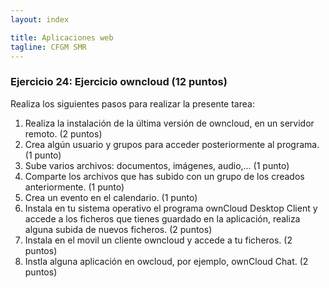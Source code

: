 ```yaml
---
layout: index

title: Aplicaciones web
tagline: CFGM SMR
---
```


### Ejercicio 24: Ejercicio owncloud  (12 puntos)

Realiza los siguientes pasos para realizar la presente tarea:

1. Realiza la instalación de la última versión de owncloud, en un servidor remoto. (2 puntos)
2. Crea algún usuario y grupos para acceder posteriormente al programa. (1 punto)
3. Sube varios archivos: documentos, imágenes, audio,... (1 punto)
4. Comparte los archivos que has subido con un grupo de los creados anteriormente. (1 punto)
5. Crea un evento en el calendario. (1 punto)
6. Instala en tu sistema operativo el programa ownCloud Desktop Client y accede a los ficheros que tienes guardado en la aplicación, realiza alguna subida de nuevos ficheros. (2 puntos)
7. Instala en el movil un cliente owncloud y accede a tu ficheros. (2 puntos)
8. Instla alguna aplicación en owcloud, por ejemplo, ownCloud Chat. (2 puntos)